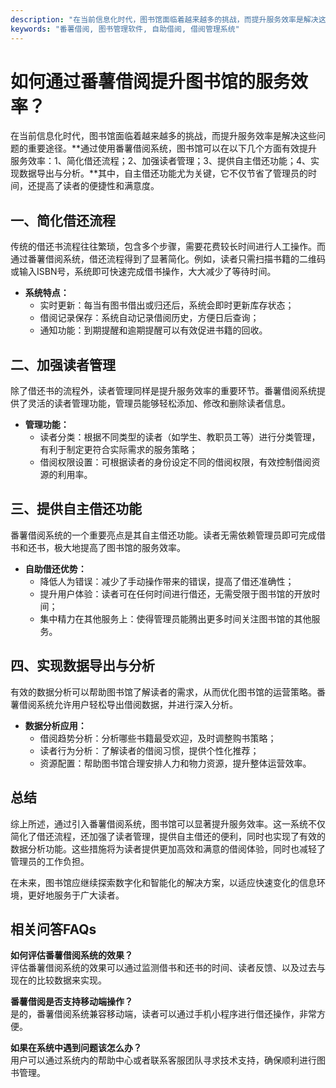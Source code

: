 ```yaml
---
description: "在当前信息化时代，图书馆面临着越来越多的挑战，而提升服务效率是解决这些问题的重要途径。**通过使用番薯借阅系统，图书馆可以在以下几个方面有效提升服务效率：1、简化借还流程；2、加强读者管理；3、提供自主借还功能；4、实现数据导出与分析。**其中，自主借还功能尤为关键，它不仅节省了管理员的时间，还提高了读者的便捷性和满意度。"
keywords: "番薯借阅, 图书管理软件, 自助借阅, 借阅管理系统"
---
```

# 如何通过番薯借阅提升图书馆的服务效率？

在当前信息化时代，图书馆面临着越来越多的挑战，而提升服务效率是解决这些问题的重要途径。**通过使用番薯借阅系统，图书馆可以在以下几个方面有效提升服务效率：1、简化借还流程；2、加强读者管理；3、提供自主借还功能；4、实现数据导出与分析。**其中，自主借还功能尤为关键，它不仅节省了管理员的时间，还提高了读者的便捷性和满意度。

## **一、简化借还流程**

传统的借还书流程往往繁琐，包含多个步骤，需要花费较长时间进行人工操作。而通过番薯借阅系统，借还流程得到了显著简化。例如，读者只需扫描书籍的二维码或输入ISBN号，系统即可快速完成借书操作，大大减少了等待时间。

- **系统特点：**
  - 实时更新：每当有图书借出或归还后，系统会即时更新库存状态；
  - 借阅记录保存：系统自动记录借阅历史，方便日后查询；
  - 通知功能：到期提醒和逾期提醒可以有效促进书籍的回收。

## **二、加强读者管理**

除了借还书的流程外，读者管理同样是提升服务效率的重要环节。番薯借阅系统提供了灵活的读者管理功能，管理员能够轻松添加、修改和删除读者信息。

- **管理功能：**
  - 读者分类：根据不同类型的读者（如学生、教职员工等）进行分类管理，有利于制定更符合实际需求的服务策略；
  - 借阅权限设置：可根据读者的身份设定不同的借阅权限，有效控制借阅资源的利用率。

## **三、提供自主借还功能**

番薯借阅系统的一个重要亮点是其自主借还功能。读者无需依赖管理员即可完成借书和还书，极大地提高了图书馆的服务效率。

- **自助借还优势：**
  - 降低人为错误：减少了手动操作带来的错误，提高了借还准确性；
  - 提升用户体验：读者可在任何时间进行借还，无需受限于图书馆的开放时间；
  - 集中精力在其他服务上：使得管理员能腾出更多时间关注图书馆的其他服务。

## **四、实现数据导出与分析**

有效的数据分析可以帮助图书馆了解读者的需求，从而优化图书馆的运营策略。番薯借阅系统允许用户轻松导出借阅数据，并进行深入分析。

- **数据分析应用：**
  - 借阅趋势分析：分析哪些书籍最受欢迎，及时调整购书策略；
  - 读者行为分析：了解读者的借阅习惯，提供个性化推荐；
  - 资源配置：帮助图书馆合理安排人力和物力资源，提升整体运营效率。

## 总结

综上所述，通过引入番薯借阅系统，图书馆可以显著提升服务效率。这一系统不仅简化了借还流程，还加强了读者管理，提供自主借还的便利，同时也实现了有效的数据分析功能。这些措施将为读者提供更加高效和满意的借阅体验，同时也减轻了管理员的工作负担。

在未来，图书馆应继续探索数字化和智能化的解决方案，以适应快速变化的信息环境，更好地服务于广大读者。

## 相关问答FAQs

**如何评估番薯借阅系统的效果？**  
评估番薯借阅系统的效果可以通过监测借书和还书的时间、读者反馈、以及过去与现在的比较数据来实现。

**番薯借阅是否支持移动端操作？**  
是的，番薯借阅系统兼容移动端，读者可以通过手机小程序进行借还操作，非常方便。

**如果在系统中遇到问题该怎么办？**  
用户可以通过系统内的帮助中心或者联系客服团队寻求技术支持，确保顺利进行图书管理。
